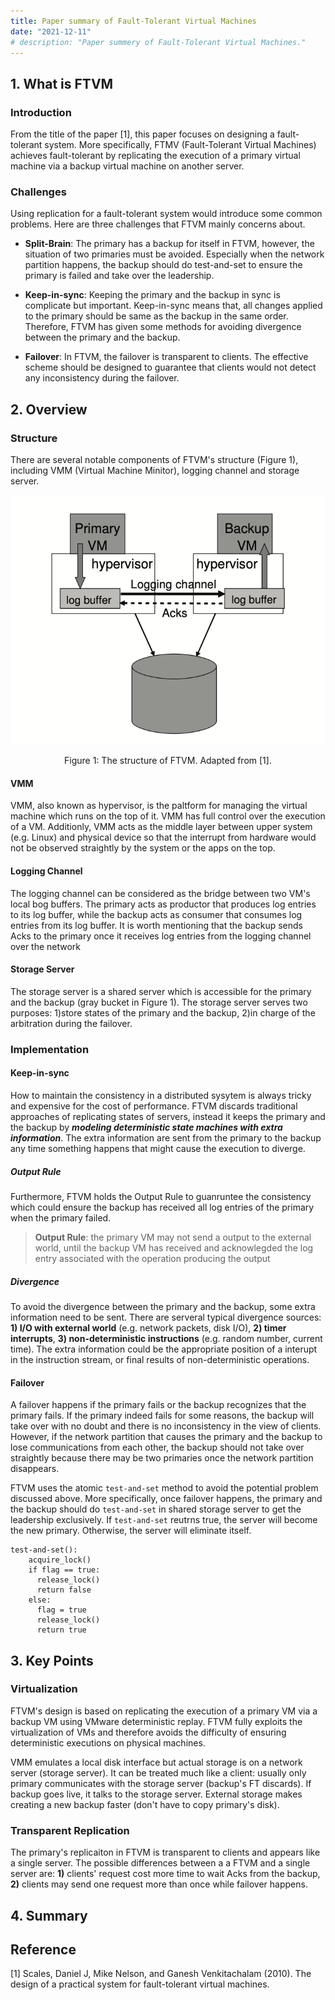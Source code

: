 ```yaml
---
title: Paper summary of Fault-Tolerant Virtual Machines
date: "2021-12-11"
# description: "Paper summery of Fault-Tolerant Virtual Machines."
---
```


## 1. What is FTVM 

### Introduction

From the title of the paper [1], this paper focuses on designing a fault-tolerant system. More specifically, FTMV (Fault-Tolerant Virtual Machines) achieves fault-tolerant by replicating the execution of a primary virtual machine via a backup virtual machine on another server.

### Challenges
Using replication for a fault-tolerant system would introduce some common problems. Here are three challenges that FTVM mainly concerns about. 
* **Split-Brain**: The primary has a backup for itself in FTVM, however, the situation of two primaries must be avoided. Especially when the network partition happens, the backup should do test-and-set to ensure the primary is failed and take over the leadership. 

* **Keep-in-sync**: Keeping the primary and the backup in sync is complicate but important. Keep-in-sync means that, all changes applied to the primary should be same as the backup in the same order. Therefore, FTVM has given some methods for avoiding divergence between the primary and the backup. 

* **Failover**: In FTVM, the failover is transparent to clients. The effective scheme should be designed to guarantee that clients would not detect any inconsistency during the failover. 

## 2. Overview 

### Structure

There are several notable components of FTVM's structure (Figure 1), including VMM (Virtual Machine Minitor), logging channel and storage server. 

![FTVM structure](./ftvm_structure.png)
<p style="text-align: center;">Figure 1: The structure of FTVM. Adapted from [1].</p>

#### VMM

VMM, also known as hypervisor, is the paltform for managing the virtual machine which runs on the top of it. VMM has full control over the execution of a VM. Additionly, VMM acts as the middle layer between upper system (e.g. Linux) and physical device so that the interrupt from hardware would not be observed straightly by the system or the apps on the top.

#### Logging Channel

The logging channel can be considered as the bridge between two VM's local bog buffers. The primary acts as productor that produces log entries to its log buffer, while the backup acts as consumer that consumes log entries from its log buffer. It is worth mentioning that the backup sends Acks to the primary once it receives log entries from the logging channel over the network

#### Storage Server

The storage server is a shared server which is accessible for the primary and the backup (gray bucket in Figure 1). The storage server serves two purposes: 1)store states of the primary and the backup, 2)in charge of the arbitration during the failover.

### Implementation

#### Keep-in-sync

How to maintain the consistency in a distributed sysytem is always tricky and expensive for the cost of performance. FTVM discards traditional approaches of replicating states of servers, instead it keeps the primary and the backup by ***modeling deterministic state machines with extra information***. The extra information are sent from the primary to the backup any time something happens that might cause the execution to diverge.

##### Output Rule

Furthermore, FTVM holds the Output Rule to guanruntee the consistency which could ensure the backup has received all log entries of the primary when the primary failed.

> **Output Rule**: the primary VM may not send a output to the external world, until the backup VM has received and acknowlegded the log entry associated with the operation producing the output

##### Divergence 

To avoid the divergence between the primary and the backup, some extra information need to be sent. There are serveral typical divergence sources: __1) I/O with external world__ (e.g. network packets, disk I/O), __2) timer interrupts__, __3) non-deterministic instructions__ (e.g. random number, current time). The extra information could be the appropriate position of a interupt in the instruction stream, or final results of non-deterministic operations. 

#### Failover

A failover happens if the primary fails or the backup recognizes that the primary fails. If the primary indeed fails for some reasons, the backup will take over with no doubt and there is no inconsistency in the view of clients. However, if the network partition that causes the primary and the backup to lose communications from each other, the backup should not take over straightly because there may be two primaries once the network partition disappears.

FTVM uses the atomic `test-and-set` method to avoid the potential problem discussed above. More specifically, once failover happens, the primary and the backup should do `test-and-set` in shared storage server to get the leadership exclusively. If `test-and-set` reutrns true, the server will become the new primary. Otherwise, the server will eliminate itself.
```
test-and-set():
    acquire_lock()
    if flag == true:
      release_lock()
      return false
    else:
      flag = true
      release_lock()
      return true
```

## 3. Key Points

### Virtualization

FTVM's design is based on replicating the execution of a primary VM via a backup VM using VMware deterministic replay. FTVM fully exploits the virtualization of VMs and therefore avoids the difficulty of ensuring deterministic executions on physical machines.

VMM emulates a local disk interface but actual storage is on a network server (storage server). It can be treated much like a client: usually only primary communicates with the storage server (backup's FT discards). If backup goes live, it talks to the storage server. External storage makes creating a new backup faster (don't have to copy primary's disk).

### Transparent Replication

The primary's replicaiton in FTVM is transparent to clients and appears like a single server. The possible differences between a a FTVM and a single server are: __1)__ clients' request cost more time to wait Acks from the backup, __2)__ clients may send one request more than once while failover happens.

## 4. Summary 

## Reference

[1] Scales, Daniel J, Mike Nelson, and Ganesh Venkitachalam (2010). The design of a practical system for fault-tolerant virtual machines.